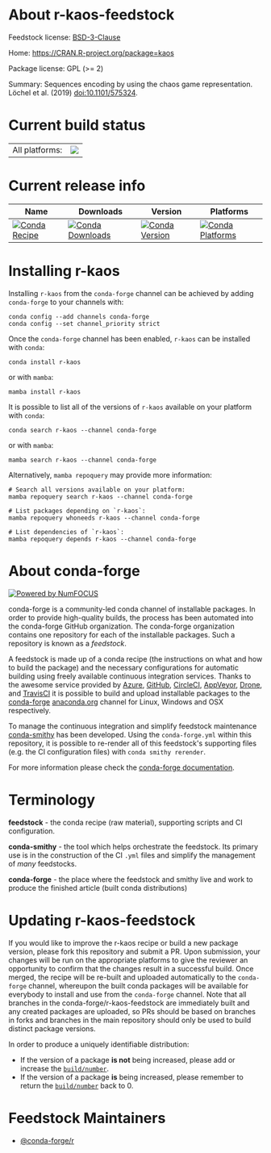 About r-kaos-feedstock
======================

Feedstock license: [BSD-3-Clause](https://github.com/conda-forge/r-kaos-feedstock/blob/main/LICENSE.txt)

Home: https://CRAN.R-project.org/package=kaos

Package license: GPL (>= 2)

Summary: Sequences encoding by using the chaos game representation. Löchel et al. (2019) <doi:10.1101/575324>.

Current build status
====================


<table><tr><td>All platforms:</td>
    <td>
      <a href="https://dev.azure.com/conda-forge/feedstock-builds/_build/latest?definitionId=7490&branchName=main">
        <img src="https://dev.azure.com/conda-forge/feedstock-builds/_apis/build/status/r-kaos-feedstock?branchName=main">
      </a>
    </td>
  </tr>
</table>

Current release info
====================

| Name | Downloads | Version | Platforms |
| --- | --- | --- | --- |
| [![Conda Recipe](https://img.shields.io/badge/recipe-r--kaos-green.svg)](https://anaconda.org/conda-forge/r-kaos) | [![Conda Downloads](https://img.shields.io/conda/dn/conda-forge/r-kaos.svg)](https://anaconda.org/conda-forge/r-kaos) | [![Conda Version](https://img.shields.io/conda/vn/conda-forge/r-kaos.svg)](https://anaconda.org/conda-forge/r-kaos) | [![Conda Platforms](https://img.shields.io/conda/pn/conda-forge/r-kaos.svg)](https://anaconda.org/conda-forge/r-kaos) |

Installing r-kaos
=================

Installing `r-kaos` from the `conda-forge` channel can be achieved by adding `conda-forge` to your channels with:

```
conda config --add channels conda-forge
conda config --set channel_priority strict
```

Once the `conda-forge` channel has been enabled, `r-kaos` can be installed with `conda`:

```
conda install r-kaos
```

or with `mamba`:

```
mamba install r-kaos
```

It is possible to list all of the versions of `r-kaos` available on your platform with `conda`:

```
conda search r-kaos --channel conda-forge
```

or with `mamba`:

```
mamba search r-kaos --channel conda-forge
```

Alternatively, `mamba repoquery` may provide more information:

```
# Search all versions available on your platform:
mamba repoquery search r-kaos --channel conda-forge

# List packages depending on `r-kaos`:
mamba repoquery whoneeds r-kaos --channel conda-forge

# List dependencies of `r-kaos`:
mamba repoquery depends r-kaos --channel conda-forge
```


About conda-forge
=================

[![Powered by
NumFOCUS](https://img.shields.io/badge/powered%20by-NumFOCUS-orange.svg?style=flat&colorA=E1523D&colorB=007D8A)](https://numfocus.org)

conda-forge is a community-led conda channel of installable packages.
In order to provide high-quality builds, the process has been automated into the
conda-forge GitHub organization. The conda-forge organization contains one repository
for each of the installable packages. Such a repository is known as a *feedstock*.

A feedstock is made up of a conda recipe (the instructions on what and how to build
the package) and the necessary configurations for automatic building using freely
available continuous integration services. Thanks to the awesome service provided by
[Azure](https://azure.microsoft.com/en-us/services/devops/), [GitHub](https://github.com/),
[CircleCI](https://circleci.com/), [AppVeyor](https://www.appveyor.com/),
[Drone](https://cloud.drone.io/welcome), and [TravisCI](https://travis-ci.com/)
it is possible to build and upload installable packages to the
[conda-forge](https://anaconda.org/conda-forge) [anaconda.org](https://anaconda.org/)
channel for Linux, Windows and OSX respectively.

To manage the continuous integration and simplify feedstock maintenance
[conda-smithy](https://github.com/conda-forge/conda-smithy) has been developed.
Using the ``conda-forge.yml`` within this repository, it is possible to re-render all of
this feedstock's supporting files (e.g. the CI configuration files) with ``conda smithy rerender``.

For more information please check the [conda-forge documentation](https://conda-forge.org/docs/).

Terminology
===========

**feedstock** - the conda recipe (raw material), supporting scripts and CI configuration.

**conda-smithy** - the tool which helps orchestrate the feedstock.
                   Its primary use is in the construction of the CI ``.yml`` files
                   and simplify the management of *many* feedstocks.

**conda-forge** - the place where the feedstock and smithy live and work to
                  produce the finished article (built conda distributions)


Updating r-kaos-feedstock
=========================

If you would like to improve the r-kaos recipe or build a new
package version, please fork this repository and submit a PR. Upon submission,
your changes will be run on the appropriate platforms to give the reviewer an
opportunity to confirm that the changes result in a successful build. Once
merged, the recipe will be re-built and uploaded automatically to the
`conda-forge` channel, whereupon the built conda packages will be available for
everybody to install and use from the `conda-forge` channel.
Note that all branches in the conda-forge/r-kaos-feedstock are
immediately built and any created packages are uploaded, so PRs should be based
on branches in forks and branches in the main repository should only be used to
build distinct package versions.

In order to produce a uniquely identifiable distribution:
 * If the version of a package **is not** being increased, please add or increase
   the [``build/number``](https://docs.conda.io/projects/conda-build/en/latest/resources/define-metadata.html#build-number-and-string).
 * If the version of a package **is** being increased, please remember to return
   the [``build/number``](https://docs.conda.io/projects/conda-build/en/latest/resources/define-metadata.html#build-number-and-string)
   back to 0.

Feedstock Maintainers
=====================

* [@conda-forge/r](https://github.com/conda-forge/r/)

